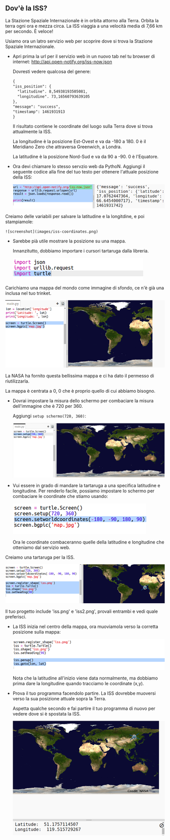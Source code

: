 ## Dov'è la ISS?

La Stazione Spaziale Internazionale è in orbita attorno alla Terra. Orbita la terra ogni ora e mezza circa. La ISS viaggia a una velocità media di 7,66 km per secondo. È veloce!

Usiamo ora un latro servizio web per scoprire dove si trova la Stazione Spaziale Internazionale.

+ Apri prima la url per il servizio web in un nuovo tab nel tu browser di internet: <a href="http://api.open-notify.org/iss-now.json" target="_blank">http://api.open-notify.org/iss-now.json</a>

    Dovresti vedere qualcosa del genere:

    ```
    {
    "iss_position": {
      "latitudine". 8,54938193505081,
      "longitudine". 73,16560793639105
    },
    "message": "success",
    "timestamp": 1461931913
    }
    ```

    Il risultato contiene le coordinate del luogo sulla Terra dove si trova attualmente la ISS.

    La longitudine è la posizione Est-Ovest e va da -180 a 180. 0 è il Meridiano Zero che attraversa Greenwich, a Londra.

    La latitudine è la posizione Nord-Sud e va da 90 a -90. 0 è l'Equatore.

+ Ora devi chiamare lo stesso servzio web da PythoN. Aggiungi il seguente codice alla fine del tuo testo per ottenere l'attuale posizione della ISS:

    ![screenshot](images/iss-location.png)


Creiamo delle variabili per salvare la latitudine e la longitdine, e poi stampiamole:

    ![screenshot](images/iss-coordinates.png)

+ Sarebbe pià utile mostrare la posizione su una mappa.

    Innanzitutto, dobbiamo importare i cursori tartaruga dalla libreria.

    ![screenshot](images/iss-turtle.png)

Carichiamo una mappa del mondo come immagine di sfondo, ce n'è già una inclusa nel tuo trinket.

   ![screenshot](images/iss-map.png)

   La NASA ha fornito questa bellissima mappa e ci ha dato il permesso di riutilizzarla.

   La mappa è centrata a 0, 0 che è proprio quello di cui abbiamo bisogno.

+ Dovrai impostare la misura dello schermo per combaciare la misura dell'immagine che è 720 per 360.

    Aggiungi `setup schermo(720, 360)`:

    ![screenshot](images/iss-setup.png)

+ Vui essere in grado di mandare la tartaruga a una specifica latitudine e longitudine. Per renderlo facile, possiamo impostare lo schermo per combaciare le coordinate che stiamo usando:

    ![screenshot](images/iss-world.png)

    Ora le coordinate combaceranno quelle della latitudine e longitudine che otteniamo dal servizio web.

Creiamo una tartaruga per la ISS.

   ![screenshot](images/iss-image.png)

   Il tuo progetto include 'iss.png' e 'iss2.png', provali entrambi e vedi quale preferisci.  

+ La ISS inizia nel centro della mappa, ora muoviamola verso la corretta posizione sulla mappa:

    ![screenshot](images/iss-plot.png)

    Nota che la latitudine all'inizio viene data normalmente, ma dobbiamo prima dare la longitudine quando tracciamo le coordinate (x,y).

+ Prova il tuo programma facendolo partire. La ISS dovrebbe muoversi verso la sua posizione attuale sopra la Terra.

    Aspetta qualche secondo e fai partire il tuo programma di nuovo per vedere dove si è spostata la ISS.

    ![screenshot](images/iss-plotted.png)
